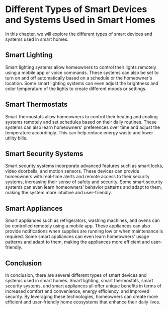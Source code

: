 Different Types of Smart Devices and Systems Used in Smart Homes
==================================================================================================

In this chapter, we will explore the different types of smart devices and systems used in smart homes.

Smart Lighting
--------------

Smart lighting systems allow homeowners to control their lights remotely using a mobile app or voice commands. These systems can also be set to turn on and off automatically based on a schedule or the homeowner's location. Some smart lighting systems can even adjust the brightness and color temperature of the lights to create different moods or settings.

Smart Thermostats
-----------------

Smart thermostats allow homeowners to control their heating and cooling systems remotely and set schedules based on their daily routines. These systems can also learn homeowners' preferences over time and adjust the temperature accordingly. This can help reduce energy waste and lower utility bills.

Smart Security Systems
----------------------

Smart security systems incorporate advanced features such as smart locks, video doorbells, and motion sensors. These devices can provide homeowners with real-time alerts and remote access to their security systems, increasing their sense of safety and security. Some smart security systems can even learn homeowners' behavior patterns and adapt to them, making the system more intuitive and user-friendly.

Smart Appliances
----------------

Smart appliances such as refrigerators, washing machines, and ovens can be controlled remotely using a mobile app. These appliances can also provide notifications when supplies are running low or when maintenance is required. Some smart appliances can even learn homeowners' usage patterns and adapt to them, making the appliances more efficient and user-friendly.

Conclusion
----------

In conclusion, there are several different types of smart devices and systems used in smart homes. Smart lighting, smart thermostats, smart security systems, and smart appliances all offer unique benefits in terms of increased comfort and convenience, energy efficiency, and improved security. By leveraging these technologies, homeowners can create more efficient and user-friendly home ecosystems that enhance their daily lives.
